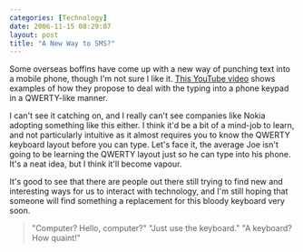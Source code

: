 ```yaml
---
categories: [Technology]
date: 2006-11-15 08:29:07
layout: post
title: "A New Way to SMS?"
---
```

Some overseas boffins have come up with a new way of punching text into a mobile phone, though I'm not sure I like it. <a href="http://www.youtube.com/watch?v=1VMoAZNRe1I" title="YouTube - examples with the mobile qwerty layout" target="_blank">This YouTube video</a> shows examples of how they propose to deal with the typing into a phone keypad in a QWERTY-like manner.

I can't see it catching on, and I really can't see companies like Nokia adopting something like this either. I think it'd be a bit of a mind-job to learn, and not particularly intuitive as it almost requires you to know the QWERTY keyboard layout before you can type. Let's face it, the average Joe isn't going to be learning the QWERTY layout just so he can type into his phone. It's a neat idea, but I think it'll become vapour.

It's good to see that there are people out there still trying to find new and interesting ways for us to interact with technology, and I'm still hoping that someone will find something a replacement for this bloody keyboard very soon.<blockquote>"Computer? Hello, computer?"
"Just use the keyboard."
"A keyboard? How quaint!"</blockquote>
